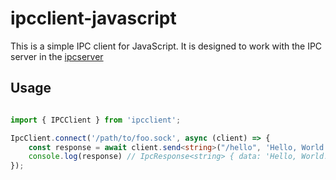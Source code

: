 # ipcclient-javascript

This is a simple IPC client for JavaScript. It is designed to work with the IPC server in the [ipcserver](https://github.com/class-undefined/ipcserver.git)

## Usage

```typescript

import { IPCClient } from 'ipcclient';

IpcClient.connect('/path/to/foo.sock', async (client) => {
    const response = await client.send<string>("/hello", 'Hello, World!')
    console.log(response) // IpcResponse<string> { data: 'Hello, World!', code: 200, message: '处理成功' }
});

```